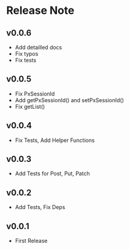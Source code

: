 # Release Note

## v0.0.6

- Add detailled docs
- Fix typos
- Fix tests

## v0.0.5

- Fix PxSessionId
- Add getPxSessionId() and setPxSessionId()
- Fix getList()

## v0.0.4

- Fix Tests, Add Helper Functions

## v0.0.3

- Add Tests for Post, Put, Patch

## v0.0.2

- Add Tests, Fix Deps

## v0.0.1

- First Release
